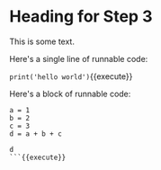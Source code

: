 # Heading for Step 3

This is some text.

Here's a single line of runnable code:


`print('hello world')`{{execute}}

Here's a block of runnable code:

```
a = 1
b = 2
c = 3
d = a + b + c

d
```{{execute}}



